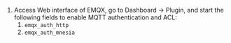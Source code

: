 1. Access Web interface of EMQX, go to Dashboard -> Plugin, and start the following fields to enable MQTT authentication and ACL:
    1. `emqx_auth_http`
    2. `emqx_auth_mnesia`
